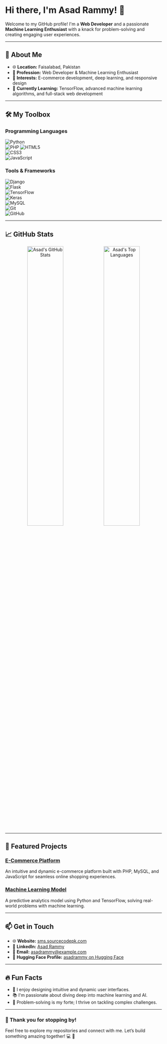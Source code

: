 # Hi there, I'm Asad Rammy! 👋  

Welcome to my GitHub profile! I'm a **Web Developer** and a passionate **Machine Learning Enthusiast** with a knack for problem-solving and creating engaging user experiences.  

---

## 🚀 About Me  

- 🌐 **Location:** Faisalabad, Pakistan  
- 💼 **Profession:** Web Developer & Machine Learning Enthusiast  
- 🎯 **Interests:** E-commerce development, deep learning, and responsive design  
- 🌱 **Currently Learning:** TensorFlow, advanced machine learning algorithms, and full-stack web development  

---

## 🛠️ My Toolbox  

### Programming Languages  
![Python](https://img.shields.io/badge/-Python-3776AB?style=flat&logo=python&logoColor=white)  
![PHP](https://img.shields.io/badge/-PHP-777BB4?style=flat&logo=php&logoColor=white)
![HTML5](https://img.shields.io/badge/-HTML5-E34F26?style=flat&logo=html5&logoColor=white)  
![CSS3](https://img.shields.io/badge/-CSS3-1572B6?style=flat&logo=css3&logoColor=white)  
![JavaScript](https://img.shields.io/badge/-JavaScript-F7DF1E?style=flat&logo=javascript&logoColor=black)  

### Tools & Frameworks  
![Django](https://img.shields.io/badge/-Django-092E20?style=flat&logo=django&logoColor=white)  
![Flask](https://img.shields.io/badge/-Flask-000000?style=flat&logo=flask&logoColor=white)  
![TensorFlow](https://img.shields.io/badge/-TensorFlow-FF6F00?style=flat&logo=tensorflow&logoColor=white)  
![Keras](https://img.shields.io/badge/-Keras-D00000?style=flat&logo=keras&logoColor=white)  
![MySQL](https://img.shields.io/badge/-MySQL-4479A1?style=flat&logo=mysql&logoColor=white)  
![Git](https://img.shields.io/badge/-Git-F05032?style=flat&logo=git&logoColor=white)  
![GitHub](https://img.shields.io/badge/-GitHub-181717?style=flat&logo=github&logoColor=white)  

---

## 📈 GitHub Stats  

<div align="center">
  <img src="https://github-readme-stats.vercel.app/api?username=Asadrammy&show_icons=true&theme=radical" alt="Asad's GitHub Stats" width="48%" />
  <img src="https://github-readme-stats.vercel.app/api/top-langs/?username=Asadrammy&layout=compact&theme=radical" alt="Asad's Top Languages" width="48%" />
</div>  

---

## 🌟 Featured Projects  

### [E-Commerce Platform](https://github.com/Asadrammy/ecommerce-platform)  
An intuitive and dynamic e-commerce platform built with PHP, MySQL, and JavaScript for seamless online shopping experiences.  

### [Machine Learning Model](https://github.com/Asadrammy/machine-learning-project)  
A predictive analytics model using Python and TensorFlow, solving real-world problems with machine learning.  

---

## 📫 Get in Touch  

- 🌐 **Website:** [sms.sourcecodepk.com](https://sms.sourcecodepk.com)  
- 💼 **LinkedIn:** [Asad Rammy](https://www.linkedin.com/in/asad-rammy-5494a9342)  
- 📧 **Email:** [asadrammy@example.com](mailto:asadrammy@example.com)
- 🤗 **Hugging Face Profile:** [asadrammy on Hugging Face](https://huggingface.co/asadrammy)  

---

## 🔥 Fun Facts  

- 🎨 I enjoy designing intuitive and dynamic user interfaces.  
- 📚 I'm passionate about diving deep into machine learning and AI.  
- 🧩 Problem-solving is my forte; I thrive on tackling complex challenges.  

---

### 🌈 Thank you for stopping by!  

Feel free to explore my repositories and connect with me. Let’s build something amazing together! 💻 🚀  


<!---
Asadrammy/Asadrammy is a ✨ special ✨ repository because its `README.md` (this file) appears on your GitHub profile.
You can click the Preview link to take a look at your changes.
--->
